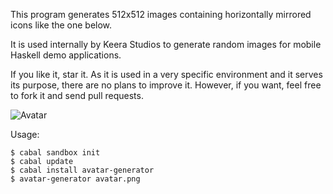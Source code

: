 This program generates 512x512 images containing horizontally mirrored
icons like the one below.

It is used internally by Keera Studios to generate random images for mobile
Haskell demo applications.

If you like it, star it. As it is used in a very specific environment and it
serves its purpose, there are no plans to improve it. However, if you want,
feel free to fork it and send pull requests.

![Avatar](http://ivanperez-keera.github.com/images/screenshots/avatar.png)

Usage:
```
$ cabal sandbox init
$ cabal update
$ cabal install avatar-generator
$ avatar-generator avatar.png
```
